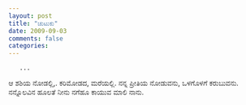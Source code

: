 ```yaml
---
layout: post
title: "ಚುಟುಕು"
date: 2009-09-03
comments: false
categories: 
---
```


       ... 
ಆ ಶಶಿಯ ನೋಡಲ್ಲಿ,.  ಕರಿಮೋಡದ, ಮರೆಯಲ್ಲಿ.  ನನ್ನ ಪ್ರೀತಿಯ ನೋಡುವನು,  ಒಳಗೊಳಗೆ ಕರುಬುವನು.                ನನ್ನೊಲವಿನ ಹೂಲತೆ ನೀನು ನಗೆಹೂ ಕಾಯುವ ಮಾಲಿ ನಾನು. 
